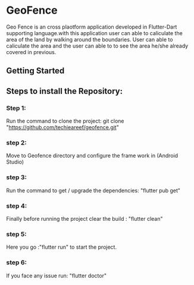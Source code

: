 # GeoFence

Geo Fence is an cross plaotform application developed in Flutter-Dart supporting language.with this application user can able to caliculate the area of the land by walking around the boundaries.
User can able to caliculate the area and the user can able to to see the area he/she already covered in previous.


## Getting Started

## Steps to install the Repository:
### Step 1:
Run the command to clone the project: git clone "https://github.com/techieareef/geofence.git"
### step 2:
Move to Geofence directory and configure the frame work in (Android Studio)
### step 3:
Run the command to get / upgrade the dependencies: "flutter pub get"
### step 4:
Finally before running the project clear the build : "flutter clean"
### step 5:
Here you go :"flutter run" to start the project.
### step 6:
If you face any issue run: "flutter doctor"

